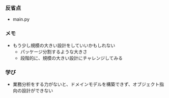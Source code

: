 ### 反省点
- main.py



### メモ
- もう少し規模の大きい設計をしていいかもしれない
  - パッケージ分割するような大きさ
  - 段階的に、規模の大きい設計にチャレンジしてみる

### 学び
- 業務分析をする力がないと、ドメインモデルを構築できず、オブジェクト指向の設計ができない